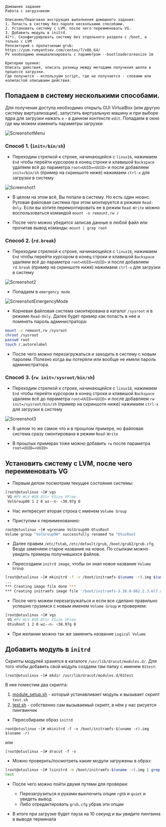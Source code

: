 ```
Домашнее задание
Работа с загрузчиком

Описание/Пошаговая инструкция выполнения домашнего задания:
1. Попасть в систему без пароля несколькими способами.
2. Установить систему с LVM, после чего переименовать VG.
3. Добавить модуль в initrd.
4(*). Сконфигурировать систему без отдельного раздела с /boot, а только с LVM
Репозиторий с пропатченым grub: https://yum.rumyantsev.com/centos/7/x86_64/
PV необходимо инициализировать с параметром --bootloaderareasize 1m

Критерии оценки:
Описать действия, описать разницу между методами получения шелла в процессе загрузки.
Где получится - используем script, где не получается - словами или копипастой описываем действия.
```
## Попадаем в систему несколькими способами. 

Для получения доступа необходимо открыть GUI VirtualBox (или другую систему виртуализации), запустить виртуальную машину и при выборе ядра для загрузки нажать `e` - в данном контексте `edit`. Попадаем в окно где мы можем изменить параметры загрузки:

![ScreenshotMenu](https://raw.githubusercontent.com/mmmex/grub/master/Screenshot_MenuGrub.png)

### Способ 1. (`init=/bin/sh`)

* Переходим стрелкой к строке, начинающейся с `linux16`, нажимаем `End` чтобы перейти курсором в конец строки и клавишой `Backspace` удаляем всё до параметра `root=UUID=<UUID>` и после добавляем `init=/bin/sh` (пример на скриншоте ниже) нажимаем `сtrl-x` для загрузки в систему

![Screenshot1](https://raw.githubusercontent.com/mmmex/grub/master/Screenshot1.png)

* В целом на этом всё, Вы попали в систему. Но есть один нюанс. Рутовая файловая система при этом монтируется в режиме `Read-Only`. Если вы хотите перемонтировать ее в
режим `Read-Write` можно воспользоваться командой `mount -o remount,rw /`

* После чего можно убедится записав данные в любой файл или прочитав вывод команды: `mount | grep root`

### Способ 2. (`rd.break`)

* Переходим стрелкой к строке, начинающейся с `linux16`, нажимаем `End` чтобы перейти курсором в конец строки и клавишой `Backspace` удаляем всё до параметра `root=UUID=<UUID>` и после добавляем `rd.break` (пример на скриншоте ниже) нажимаем `сtrl-x` для загрузки в систему

![Screenshot2](https://raw.githubusercontent.com/mmmex/grub/master/Screenshot2.png)

* Попадаем в `emergency mode` 

![ScreenshotEmergencyMode](https://raw.githubusercontent.com/mmmex/grub/master/Screenshot_EmergencyMode.png)

* Корневая файловая система смонтирована в каталог `/sysroot` и в режиме `Read-Only`. Далее будет пример как попасть в нее и поменять пароль администратора:

```sh
mount -o remount,rw /sysroot
chroot /sysroot
passwd root
touch /.autorelabel
```

* После чего можно перезагружаться и заходить в систему с новым паролем. Полезно когда вы потеряли или вообще не имели пароль администратора.

### Способ 3. (`rw init=/sysroot/bin/sh`)

* Переходим стрелкой к строке, начинающейся с `linux16`, нажимаем `End` чтобы перейти курсором в конец строки и клавишой `Backspace` удаляем всё до параметра `root=UUID=<UUID>` и после добавляем `rw init=/sysroot/bin/sh` (пример на скриншоте ниже) нажимаем `сtrl-x` для загрузки в систему

![Screenshot3](https://raw.githubusercontent.com/mmmex/grub/master/Screenshot3.png)

* В целом то же самое что и в прошлом примере, но файловая система сразу смонтирована в режим `Read-Write`

* В прошлых примерах тоже можно добавить `rw` после параметра `root=UUID=<UUID>`

## Установить систему с LVM, после чего переименовать VG

* Первым делом посмотрим текущее состояние системы:

```sh
[root@otuslinux ~]# vgs
 VG #PV #LV #SN Attr VSize VFree
 VolGroup00 1 2 0 wz--n- <38.97g 0
```

* Нас интересует вторая строка с именем `Volume Group`

* Приступим к переименованию:

```sh
root@otuslinux ~]# vgrename VolGroup00 OtusRoot
Volume group "VolGroup00" successfully renamed to "OtusRoot
```

* Далее правим `/etc/fstab`, `/etc/default/grub`, `/boot/grub2/grub.cfg`. Везде заменяем старое
название на новое. По ссылкам можно увидеть примеры получившихся файлов.

* Пересоздаем `initrd image`, чтобы он знал новое название `Volume Group`

```sh
[root@otuslinux ~]# mkinitrd -f -v /boot/initramfs-$(uname -r).img $(uname -r)
...
*** Creating image file done ***
*** Creating initramfs image file '/boot/initramfs-3.10.0-862.2.3.el7.x86_64.img' done ***
```

* После чего можем перезагружаться и если все сделано правильно успешно грузимся с
новым именем `Volume Group` и проверяем:

```sh
[root@otuslinux ~]# vgs
 VG #PV #LV #SN Attr VSize VFree
 OtusRoot 1 2 0 wz--n- <38.97g 0
```

* При желании можно так же заменить название `Logical Volume`

## Добавить модуль в `initrd`

Скрипты модулей хранятся в каталоге `/usr/lib/dracut/modules.d/`. Для того чтобы
добавить свой модуль создаем там папку с именем `01test`:

```[root@otuslinux ~]# mkdir /usr/lib/dracut/modules.d/01test```

В нее поместим два скрипта:

1. [module_setup.sh](/module_setup.sh) - который устанавливает модуль и вызывает скрипт `test.sh`
2. [test.sh](/test.sh) - собственно сам вызываемый скрипт, в нём у нас рисуется пингвинчик

* Пересобираем образ `initrd`

```root@otuslinux ~]# mkinitrd -f -v /boot/initramfs-$(uname -r).img $(uname -r)```

или

```[root@otuslinux ~]# dracut -f -v```

* Можно проверить/посмотреть какие модули загружены в образ:

```sh
[root@otuslinux ~]# lsinitrd -m /boot/initramfs-$(uname -r).img | grep test
test
```

* После чего можно пойти двумя путями для проверки:
	* Перезагрузиться и руками выключить опции `rghb` и `quiet` и увидеть вывод
	* Либо отредактировать `grub.cfg` убрав эти опции

* В итоге при загрузке будет пауза на 10 секунд и вы увидите пингвина в выводе
терминала



